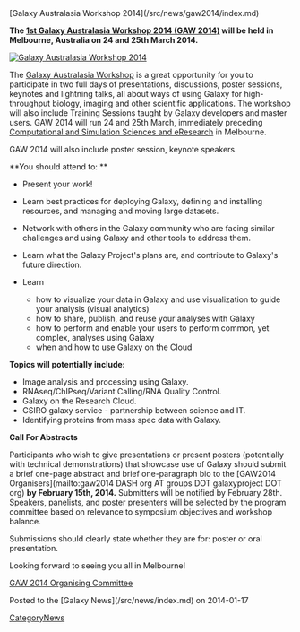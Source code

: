 <div class='newsItemHeader'>[Galaxy Australasia Workshop 2014](/src/news/gaw2014/index.md)</div>

**The [1st Galaxy Australasia Workshop 2014 (GAW 2014)](/src/events/gaw2014/index.md) will be held in Melbourne, Australia on 24 and 25th March 2014.** 

<div class='right'><a href='/src/events/gaw2014/index.md'><img src="/src/events/gaw2014/MCC.png" alt="Galaxy Australasia Workshop 2014" /></a></div>

The [Galaxy Australasia Workshop](/src/events/gaw2014/index.md) is a great opportunity for you to participate in two full days of presentations, discussions, poster sessions, keynotes and lightning talks, all about ways of using Galaxy for high-throughput biology, imaging and other scientific applications. The workshop will also include Training Sessions taught by Galaxy developers and master users.  GAW 2014 will run 24 and 25th March, immediately preceding [Computational and Simulation Sciences and eResearch](http://wp.csiro.au/css/) in Melbourne.

GAW 2014 will also include poster session, keynote speakers.

**You should attend to: **

* Present your work!

* Learn best practices for deploying Galaxy, defining and installing resources, and managing and moving large datasets.

* Network with others in the Galaxy community who are facing similar challenges and using Galaxy and other tools to address them.

* Learn what the Galaxy Project's plans are, and contribute to Galaxy's future direction.

* Learn
  * how to visualize your data in Galaxy and use visualization to guide your analysis (visual analytics)
  * how to share, publish, and reuse your analyses with Galaxy
  * how to perform and enable your users to perform common, yet complex, analyses using Galaxy
  * when and how to use Galaxy on the Cloud

**Topics will potentially include:**
* Image analysis and processing using Galaxy.
* RNAseq/ChIPseq/Variant Calling/RNA Quality Control.
* Galaxy on the Research Cloud.
* CSIRO galaxy service - partnership between science and IT.
* Identifying proteins from mass spec data with Galaxy.

**Call For Abstracts**

Participants who wish to give presentations or present posters (potentially with technical demonstrations) that showcase use of Galaxy should submit a brief one-page abstract and brief one-paragraph bio to the [GAW2014 Organisers](mailto:gaw2014 DASH org AT groups DOT galaxyproject DOT org) **by February 15th, 2014.** Submitters will be notified by February 28th. Speakers, panelists, and poster presenters will be selected by the program committee based on relevance to symposium objectives and workshop balance. 

Submissions should clearly state whether they are for: poster or oral presentation. 

Looking forward to seeing you all in Melbourne!

[GAW 2014 Organising Committee](/src/events/gaw2014/index.md#organising-committee)

<div class='newsItemFooter'>Posted to the [Galaxy News](/src/news/index.md) on 2014-01-17</div>

[CategoryNews](/src/category-news/index.md)
